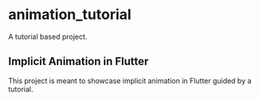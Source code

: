 # animation_tutorial

A tutorial based project.

## Implicit Animation in Flutter

This project is meant to showcase implicit animation in Flutter guided by a tutorial.